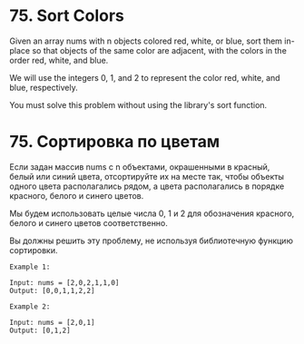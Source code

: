# 75. Sort Colors

Given an array nums with n objects colored red, white, or blue, sort them in-place so that objects of the same color are adjacent, with the colors in the order red, white, and blue.

We will use the integers 0, 1, and 2 to represent the color red, white, and blue, respectively.

You must solve this problem without using the library's sort function.

# 75. Сортировка по цветам

Если задан массив nums с n объектами, окрашенными в красный, белый или синий цвета, отсортируйте их на месте так, чтобы объекты одного цвета располагались рядом, а цвета располагались в порядке красного, белого и синего цветов.

Мы будем использовать целые числа 0, 1 и 2 для обозначения красного, белого и синего цветов соответственно.

Вы должны решить эту проблему, не используя библиотечную функцию сортировки.

```
Example 1:

Input: nums = [2,0,2,1,1,0]
Output: [0,0,1,1,2,2]

Example 2:

Input: nums = [2,0,1]
Output: [0,1,2]
```
